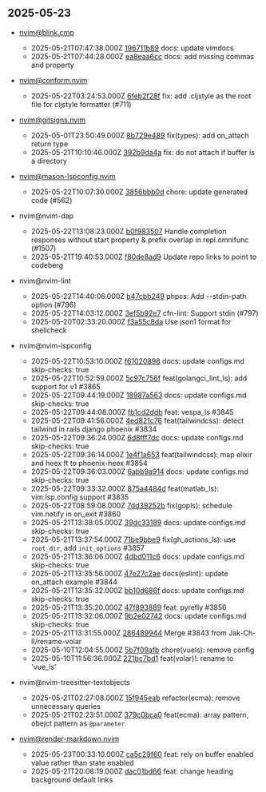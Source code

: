 ## 2025-05-23

* nvim@blink.cmp
  - 2025-05-21T07:47:38.000Z [196711b89](https://github.com/Saghen/blink.cmp/commit/196711b89a97c953877d6c257c62f18920a970f3) docs: update vimdocs
  - 2025-05-21T07:44:28.000Z [ea8eaa6cc](https://github.com/Saghen/blink.cmp/commit/ea8eaa6ccd9f9f1a2ca0c73043f96f93345a2f60) docs: add missing commas and property

* nvim@conform.nvim
  - 2025-05-22T03:24:53.000Z [6feb2f28f](https://github.com/stevearc/conform.nvim/commit/6feb2f28f9a9385e401857b21eeac3c1b66dd628) fix: add .cljstyle as the root file for cljstyle formatter (#711)

* nvim@gitsigns.nvim
  - 2025-05-01T23:50:49.000Z [8b729e489](https://github.com/lewis6991/gitsigns.nvim/commit/8b729e489f1475615dc6c9737da917b3bc163605) fix(types): add on_attach return type
  - 2025-05-21T10:10:46.000Z [392b9da4a](https://github.com/lewis6991/gitsigns.nvim/commit/392b9da4abebe9bee11b66dfdad82e0234bac4c2) fix: do not attach if buffer is a directory

* nvim@mason-lspconfig.nvim
  - 2025-05-22T10:07:30.000Z [3856bbb0d](https://github.com/mason-org/mason-lspconfig.nvim/commit/3856bbb0da214d1f2f3d5a2dd3fea26591f930f9) chore: update generated code (#562)

* nvim@nvim-dap
  - 2025-05-22T13:08:23.000Z [b0f983507](https://github.com/mfussenegger/nvim-dap/commit/b0f983507e3702f073bfe1516846e58b56d4e42f) Handle completion responses without start property & prefix overlap in repl.omnifunc (#1507)
  - 2025-05-21T19:40:53.000Z [f80de8ad9](https://github.com/mfussenegger/nvim-dap/commit/f80de8ad944b1c464941cfcede597ab859060359) Update repo links to point to codeberg

* nvim@nvim-lint
  - 2025-05-22T14:40:06.000Z [b47cbb249](https://github.com/mfussenegger/nvim-lint/commit/b47cbb249351873e3a571751c3fb66ed6369852f) phpcs: Add --stdin-path option (#796)
  - 2025-05-22T14:03:12.000Z [3ef5b92e7](https://github.com/mfussenegger/nvim-lint/commit/3ef5b92e72298627f6e8412afdfc586ca5e1b7af) cfn-lint: Support stdin (#797)
  - 2025-05-20T02:33:20.000Z [f3a55c8da](https://github.com/mfussenegger/nvim-lint/commit/f3a55c8da6317327a08b698018b786f8c4dce691) Use json1 format for shellcheck

* nvim@nvim-lspconfig
  - 2025-05-22T10:53:10.000Z [f61020898](https://github.com/neovim/nvim-lspconfig/commit/f610208989e9c03561f9f601db3133f6ae398fcd) docs: update configs.md skip-checks: true
  - 2025-05-22T10:52:59.000Z [5c97c756f](https://github.com/neovim/nvim-lspconfig/commit/5c97c756f191aa8ab50a20798fe05401513eaa31) feat(golangci_lint_ls): add support for v1 #3865
  - 2025-05-22T09:44:19.000Z [18987a563](https://github.com/neovim/nvim-lspconfig/commit/18987a5632f6bff917a8e978ba245b8db644e00a) docs: update configs.md skip-checks: true
  - 2025-05-22T09:44:08.000Z [fb1cd2ddb](https://github.com/neovim/nvim-lspconfig/commit/fb1cd2ddb4201f0988b4b71ffafc3214c5bf7e7b) feat: vespa_ls #3845
  - 2025-05-22T09:41:56.000Z [4ed821c76](https://github.com/neovim/nvim-lspconfig/commit/4ed821c76fe765d362ccadd6ec8b49074d386a6b) feat(tailwindcss): detect tailwind in rails django phoenix #3834
  - 2025-05-22T09:36:24.000Z [6d8fff7dc](https://github.com/neovim/nvim-lspconfig/commit/6d8fff7dc91ae8164ae5fae23cb4c34caedfaa87) docs: update configs.md skip-checks: true
  - 2025-05-22T09:36:14.000Z [1e4f1a653](https://github.com/neovim/nvim-lspconfig/commit/1e4f1a6538a1f8b2af5dafc0667095e6c678d1d4) feat(tailwindcss): map elixir and heex ft to phoenix-heex #3854
  - 2025-05-22T09:36:03.000Z [6abb9a914](https://github.com/neovim/nvim-lspconfig/commit/6abb9a914118ce182455adc115df68a9090f6a7c) docs: update configs.md skip-checks: true
  - 2025-05-22T09:33:32.000Z [875a4484d](https://github.com/neovim/nvim-lspconfig/commit/875a4484d71f4f157a53ddeff9880a001cdd7f0f) feat(matlab_ls): vim.lsp.config support #3835
  - 2025-05-22T08:59:08.000Z [7dd39252b](https://github.com/neovim/nvim-lspconfig/commit/7dd39252b3c4a526b99c4c218a57aca40c6f11b6) fix(gopls): schedule vim.notify in on_exit #3860
  - 2025-05-21T13:38:05.000Z [39dc33189](https://github.com/neovim/nvim-lspconfig/commit/39dc331899521bbb4e102b614b71ab37464f8326) docs: update configs.md skip-checks: true
  - 2025-05-21T13:37:54.000Z [71be9bbe9](https://github.com/neovim/nvim-lspconfig/commit/71be9bbe9ed2d51d9114f92a5dcb7b5f1dcb0830) fix(gh_actions_ls): use `root_dir`, add `init_options` #3857
  - 2025-05-21T13:36:06.000Z [4dbd011c6](https://github.com/neovim/nvim-lspconfig/commit/4dbd011c6051ce640a6030b473055368ede96216) docs: update configs.md skip-checks: true
  - 2025-05-21T13:35:56.000Z [47e27c2ae](https://github.com/neovim/nvim-lspconfig/commit/47e27c2ae9445e8c4df9287190d81309aed23c5b) docs(eslint): update on_attach example #3844
  - 2025-05-21T13:35:32.000Z [bb10d686f](https://github.com/neovim/nvim-lspconfig/commit/bb10d686fec42224cfc637a9906b0602ced84dfc) docs: update configs.md skip-checks: true
  - 2025-05-21T13:35:20.000Z [47f893889](https://github.com/neovim/nvim-lspconfig/commit/47f8938898ea6d8ba4409e7ca3310a797249efea) feat: pyrefly #3856
  - 2025-05-21T13:32:06.000Z [9b2e02742](https://github.com/neovim/nvim-lspconfig/commit/9b2e0274285ca980102dcfee02a399a09f3a5c22) docs: update configs.md skip-checks: true
  - 2025-05-21T13:31:55.000Z [286489944](https://github.com/neovim/nvim-lspconfig/commit/2864899443afddcd9dd05b14ea2f835218a7bed3) Merge #3843 from Jak-Ch-ll/rename-volar
  - 2025-05-10T12:04:55.000Z [5b7f09afb](https://github.com/neovim/nvim-lspconfig/commit/5b7f09afbc56b792512ee36e7c76e6c93b268370) chore(vuels): remove config
  - 2025-05-10T11:56:36.000Z [221bc7bd1](https://github.com/neovim/nvim-lspconfig/commit/221bc7bd182c78453c67db34e4bc465dc13612d4) feat(volar)!: rename to 'vue_ls'

* nvim@nvim-treesitter-textobjects
  - 2025-05-21T02:27:08.000Z [15f945eab](https://github.com/nvim-treesitter/nvim-treesitter-textobjects/commit/15f945eabde2a293ccf48eb28c214a69b643d6e1) refactor(ecma): remove unnecessary queries
  - 2025-05-21T02:23:51.000Z [379c0bca0](https://github.com/nvim-treesitter/nvim-treesitter-textobjects/commit/379c0bca0efb834a652fb1f133a63a065d0235a9) feat(ecma): array pattern, obejct pattern as `@parameter`

* nvim@render-markdown.nvim
  - 2025-05-23T00:33:10.000Z [ca5c29f60](https://github.com/MeanderingProgrammer/render-markdown.nvim/commit/ca5c29f6032338b71bdcae9b3e525d131557d363) feat: rely on buffer enabled value rather than state enabled
  - 2025-05-21T20:06:19.000Z [dac01bd66](https://github.com/MeanderingProgrammer/render-markdown.nvim/commit/dac01bd6660af337613e8cfcb23a4aec5d3c0e38) feat: change heading background default links